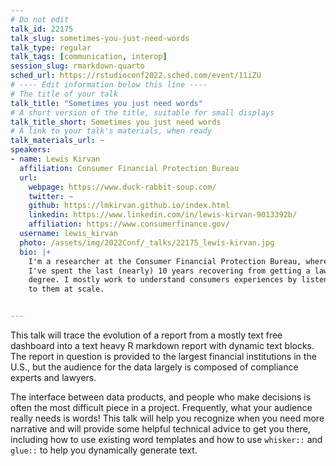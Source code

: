 ```yaml
---
# Do not edit
talk_id: 22175
talk_slug: sometimes-you-just-need-words
talk_type: regular
talk_tags: [communication, interop]
session_slug: rmarkdown-quarto
sched_url: https://rstudioconf2022.sched.com/event/11iZU
# ---- Edit information below this line ----
# The title of your talk
talk_title: "Sometimes you just need words"
# A short version of the title, suitable for small displays
talk_title_short: Sometimes you just need words
# A link to your talk's materials, when ready
talk_materials_url: ~
speakers:
- name: Lewis Kirvan
  affiliation: Consumer Financial Protection Bureau
  url:
    webpage: https://www.duck-rabbit-soup.com/
    twitter: ~
    github: https://lmkirvan.github.io/index.html
    linkedin: https://www.linkedin.com/in/lewis-kirvan-9013392b/
    affiliation: https://www.consumerfinance.gov/
  username: lewis_kirvan
  photo: /assets/img/2022Conf/_talks/22175_lewis-kirvan.jpg
  bio: |+
    I'm a researcher at the Consumer Financial Protection Bureau, where
    I've spent the last (nearly) 10 years recovering from getting a law
    degree. I mostly work to understand consumers experiences by listening
    to them at scale.


---
```


<!-- ABSTRACT ----
Please write abstract below. You may use simple markdown (links, code style, bold, italics)
-->

This talk will trace the evolution of a report from a mostly text free dashboard
into a text heavy R markdown report with dynamic text blocks. The report in
question is provided to the largest financial institutions in the U.S., but the
audience for the data largely is composed of compliance experts and lawyers.

The interface between data products, and people who make decisions is often the
most difficult piece in a project. Frequently, what your audience really needs
is words! This talk will help you recognize when you need more narrative and
will provide some helpful technical advice to get you there, including how to
use existing word templates and how to use `whisker::` and `glue::` to help you
dynamically generate text.
